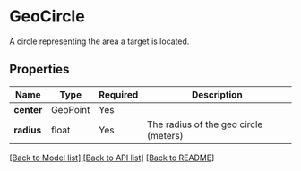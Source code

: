 # GeoCircle

A circle representing the area a target is located.

## Properties
| Name | Type | Required | Description |
| ------------ | ------------- | ------------- | ------------- |
**center** | GeoPoint | Yes |  |
**radius** | float | Yes | The radius of the geo circle (meters) |


[[Back to Model list]](../../../../README.md#models-v1-link) [[Back to API list]](../../../../README.md#apis-v1-link) [[Back to README]](../../../../README.md)

